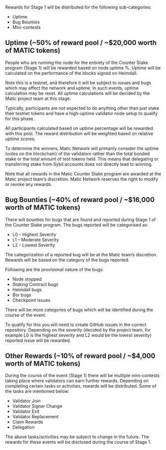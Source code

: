 Rewards for Stage 1 will be distributed for the following sub-categories:

* Uptime
* Bug Bounties
* Mini-contests

## Uptime (~50% of reward pool / ~$20,000 worth of MATIC tokens)

People who are running the node for the entirety of the Counter Stake program (Stage 1) will be rewarded based on node uptime %. Uptime will be calculated on the performance of the blocks signed on Heimdall.

Note this is a testnet, and therefore it will be subject to issues and bugs which may affect the network and uptime. In such events, uptime calculation may be reset. All uptime calculations will be decided by the Matic project team at this stage.

Typically, participants are not expected to do anything other than just stake their testnet tokens and have a high-uptime validator node setup to qualify for this phase.

All participants calculated based on uptime percentage will be rewarded with this pool. The reward distribution will be weighted based on relative uptime scores.

To determine the winners, Matic Network will primarily consider the uptime (votes on the blockchain) of the validators rather than the total bonded stake or the total amount of test tokens held. This means that delegating or transferring stake from Sybil accounts does not directly lead to winning.

Note that all rewards in the Matic Counter Stake program are awarded at the Matic project team’s discretion. Matic Network reserves the right to modify or revoke any rewards.

## Bug Bounties (~40% of reward pool / ~$16,000 worth of MATIC tokens)

There will bounties for bugs that are found and reported during Stage 1 of the Counter Stake program. The bugs reported will be categorised as:

* L0 – Highest Severity
* L1 – Moderate Severity
* L2 – Lowest Severity

The categorization of a reported bug will be at the Matic team’s discretion. Rewards will be based on the category of the bugs reported.

Following are the provisional nature of the bugs:

* Node stopped
* Staking Contract bugs
* Heimdall bugs
* Bor bugs
* Checkpoint issues

There will be more categories of bugs which will be identified during the course of the event.

To qualify for this you will need to create GitHub issues in the correct repository. Depending on the severity (decided by the project team, for example L0 is the highest severity and L2 would be the lowest severity) reported issue will be rewarded.

## Other Rewards (~10% of reward pool / ~$4,000 worth of MATIC tokens)

During the course of the event (Stage 1) there will be multiple mini-contests taking place where validators can earn further rewards. Depending on completing certain tasks or activities, rewards will be distributed. Some of the tasks are mentioned below:

* Validator Join
* Validator Signer Change
* Validator Exit
* Validator Replacement
* Claim Rewards
* Delegation

The above tasks/activities may be subject to change in the future. The rewards for these events will be disclosed during the course of Stage 1.